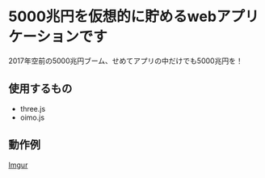 # 5000兆円を仮想的に貯めるwebアプリケーションです
2017年空前の5000兆円ブーム、せめてアプリの中だけでも5000兆円を！

## 使用するもの
* three.js
* oimo.js

## 動作例

[Imgur](https://i.imgur.com/zszhjnY.jpg)
